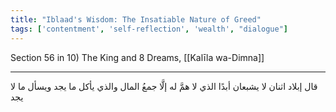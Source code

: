 ```yaml
---
title: "Iblaad's Wisdom: The Insatiable Nature of Greed"
tags: ['contentment', 'self-reflection', 'wealth', "dialogue"]
---
```


 Section 56 in 10) The King and 8 Dreams, [[Kalīla wa-Dimna]]

---
قال إبلاد اثنان لا يشبعان أبدًا الذي لا همَّ له إلَّا جمعُ المال والذي يأكل ما يجد ويسأل ما لا يجد
